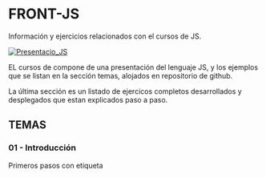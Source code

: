 # FRONT-JS

Información y ejercicios relacionados con el cursos de  JS.

[![Presentacio_JS](https://img.shields.io/badge/MANUAL_Javascript-yellow?style=for-the-badge&logo=google-slides&logoColor=yellow&labelColor=black)](https://docs.google.com/presentation/d/1rTIUbxueAOxUOdXNKrYtGgCswSCpzSENOLpReap8E5A/edit?usp=sharing)

EL cursos de compone de una presentación del lenguaje JS, y los ejemplos que se listan en la sección temas, alojados en repositorio de github. 

La última sección es un listado de ejercicos completos desarrollados y desplegados que estan explicados paso a paso.

## TEMAS

### 01 - Introducción 
Primeros pasos con etiqueta <SCRIPT>  , metodos básicos de window (alert, confirm), varibles, expresiones, etc...

[![GITHUB](https://img.shields.io/badge/01_INTRODUCCION-black?style=for-the-badge&logo=GITHUB&logoColor=white&labelColor=black)](https://github.com/albertomozo/JS-01-introduccion)

### 02 - Estructuras de Control
Uso de condiconales (IF ELSE   SWITCH) e iteraciones (WHILE     FOR)

[![GITHUB](https://img.shields.io/badge/02_ESTRUCTURAS_CONTROL-black?style=for-the-badge&logo=GITHUB&logoColor=white&labelColor=black)](https://github.com/albertomozo/JS-02-estructuras-control)

### 03 - Funciones
Las funciones nos permiten organizar el código de manera más eficiente. 

[![GITHUB](https://img.shields.io/badge/03_FUNCIONES-black?style=for-the-badge&logo=GITHUB&logoColor=white&labelColor=black)](https://github.com/albertomozo/JS-03-FUNCIONES)

### 04 - MATH - STRING - DATE
Para manejar los numeros, los caracteres y las fechas, JS usa unos objetos globales. 

[![GITHUB](https://img.shields.io/badge/04_MATH_STRING_DATE-black?style=for-the-badge&logo=GITHUB&logoColor=white&labelColor=black)](https://github.com/albertomozo/JS-04-MATH-STRING-DATE)

### 05 - ARRAYS 
Los Arrays, también llamados arreglos, son una estructura compuesta de datos ampliamente utilizada en todos los lenguajes de programación. 

[![GITHUB](https://img.shields.io/badge/05_ARRAYS-black?style=for-the-badge&logo=GITHUB&logoColor=white&labelColor=black)](https://github.com/albertomozo/JS-05-ARRAYS)

### 06 - FORMULARIOS 
Los Formularios permiten la comunicacion con nuestros usuarios. Su manejo en el cliente es una de las tareas más importantes del diseño WEB.

[![GITHUB](https://img.shields.io/badge/06_FORMULARIOS-black?style=for-the-badge&logo=GITHUB&logoColor=white&labelColor=black)](https://github.com/albertomozo/JS-06-FORMULARIOS)

### 07 - OBJETOS
Los objetos de Javascript JSON, son  datos semiestructurados, mediante el par clave , valor. En esta sección se muestra como crearlos y manipularlos.

[![GITHUB](https://img.shields.io/badge/07_OBJETOS-black?style=for-the-badge&logo=GITHUB&logoColor=white&labelColor=black)](https://github.com/albertomozo/JS-07-OBJETOS)

### 08 - EVENTOS 
Ejemplos de eventos de teclado y de mouse (scroll)

[![GITHUB](https://img.shields.io/badge/08_EVENTOS-black?style=for-the-badge&logo=GITHUB&logoColor=white&labelColor=black)](https://github.com/albertomozo/JS-08-Eventos)

### 09 - COOKIES -LOCALSTORAGE
Las cookies y el localstorage  permite guardar información en el navegador del cliente. 

[![GITHUB](https://img.shields.io/badge/09_COOKIES_LOCALSTORAGE-black?style=for-the-badge&logo=GITHUB&logoColor=white&labelColor=black)](https://github.com/albertomozo/JS-09-cookies-localstorage)

### 10 - OBJETOS GLOBALES
Ejemplos para manejar navigator, location, ...

[![GITHUB](https://img.shields.io/badge/10_OBJETOS_GLOBALES-black?style=for-the-badge&logo=GITHUB&logoColor=white&labelColor=black)](https://github.com/albertomozo/JS-10-objetos-globales)


### 12 - API
Ejemplos para recorrer cualquier API recursivamente y  buscardor de peliculas en una api de peliculas

[![GITHUB](https://img.shields.io/badge/12_API-black?style=for-the-badge&logo=GITHUB&logoColor=white&labelColor=black)](https://github.com/albertomozo/JS-12-API-JSON)






# EJERCICIOS DOCUMENTADOS

## Alumnos

Vemos paso a paso como desarrolar una pagina web que lee los datos de un JSON, para mostrar la información de cursos.

[![Presentacio_alumnos](https://img.shields.io/badge/ejer_json-yellow?style=for-the-badge&logo=google-slides&logoColor=yellow&labelColor=black)](https://docs.google.com/presentation/d/1ov_qBhBvdle4v3f6GzU2Kr5V_fBrVNWauP4iPO5Px04/edit?usp=sharing)

[![GITHUB](https://img.shields.io/badge/github_alumnos-black?style=for-the-badge&logo=GITHUB&logoColor=white&labelColor=black)](https://github.com/albertomozo/JS-11)

[![NETLIFY](https://img.shields.io/badge/ikasleak_alumnos-blue?style=for-the-badge&logo=NETLIFY&logoColor=blue&labelColor=black)](https://ikasleak.netlify.app)




## Materias - traversing the DOM

Página usando JSON, para mostrar el despliegue de una aplicación a través de git, github y netlify, usando Bootstarp, tecnicas de traversing the dom

🚀 Proyecto en desarrollo que pretende mostrar todos los cursos creado, categorizarlos y en un futuro crear un generador de itinerarios formativos

[![Presentacion_materias](https://img.shields.io/badge/ejer_materias-yellow?style=for-the-badge&logo=google-slides&logoColor=yellow&labelColor=black)](https://docs.google.com/presentation/d/1tXUKUEa3w_v5qbha1FpAXqb702XYLhdiYFYOWrJVNkA/edit?usp=sharing)

[![GITHUB](https://img.shields.io/badge/github_materias-black?style=for-the-badge&logo=GITHUB&logoColor=white&labelColor=black)](https://github.com/albertomozo/JS-10)

[![NETLIFY](https://img.shields.io/badge/materias-blue?style=for-the-badge&logo=NETLIFY&logoColor=blue&labelColor=black)](https://web-materias.netlify.app)




## Ejercicio Bombilla 💡

Un repaso a JS a traves del típico ejercico de apagar y encender una bombilla. Desde imagenes JPG a SVG,....

[![Presentacion Bombilla](https://img.shields.io/badge/ejer_materias-yellow?style=for-the-badge&logo=google-slides&logoColor=yellow&labelColor=black)](https://docs.google.com/presentation/d/1PTntZp9XaIsdBQjSVFWmDCHbYBComNpCnd-mCCNjgqA/edit?usp=sharing)

[![GITHUB](https://img.shields.io/badge/github_ejercicio_Bombilla💡-black?style=for-the-badge&logo=GITHUB&logoColor=white&labelColor=black)](https://github.com/albertomozo/JS-XX-01-Bombilla)





# APORTACIONES

EN este apartado se incluye un repositorio en el que los alumnos puedan subir sus aportaciones y trabajos.

[![GITHUB](https://img.shields.io/badge/JS-APORTACIONES-black?style=for-the-badge&logo=GITHUB&logoColor=white&labelColor=black)](https://github.com/albertomozo/JS-99-APORTACIONES)



# FORMACIONES COMPLEMENTARIAS

## HTM-CSS

[![HTML_CSS](https://img.shields.io/badge/MANUAL_HTML_CSS-yellow?style=for-the-badge&logo=google-slides&logoColor=yellow&labelColor=black)](https://docs.google.com/presentation/d/1KfPKrD9dmRxfIlOQ9hdRaeayiibZQ7jZJXq_qWlHOTA/edit?usp=sharing)

[![GITHUB](https://img.shields.io/badge/HTML_CSS-black?style=for-the-badge&logo=GITHUB&logoColor=white&labelColor=black)](https://github.com/albertomozo/CURSO_HTML_CSS)




## VUE 

## PHP

# CONCLUSION

Mientras este proyecto este en construcción 🚧, el contenido seguira ampliandose.

© 2024 Alberto Mozo



